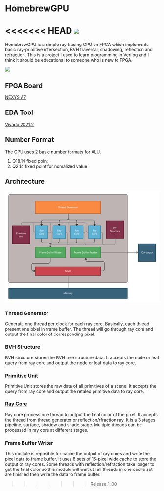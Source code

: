 # HomebrewGPU
<<<<<<< HEAD
![](/doc/HomebrewGPU.gif "")
=======
HomebrewGPU is a simple ray tracing GPU on FPGA which implements basic ray-primitive intersection, BVH traversal, shadowing, reflection and refraction.
This is a project I used to learn programming in Verilog and I think it should be educational to someone who is new to FPGA.

![](/doc/HomebrewGPU.gif "")

## FPGA Board
[NEXYS A7](https://digilent.com/reference/programmable-logic/nexys-a7/start)

## EDA Tool
[Vivado 2021.2](https://www.xilinx.com/support/download.html)

## Number Format
The GPU uses 2 basic number formats for ALU.

1. Q18.14 fixed point
2. Q2.14 fixed point for nomalized value

## Architecture
![](/doc/GPU_Architecture.png "")

### Thread Generator
Generate one thread per clock for each ray core. Basically, each thread present one pixel in frame buffer. The thread will go through ray core and output the final color of corresponding pixel.

### BVH Structure
BVH structure stores the BVH tree structure data. It accepts the node or leaf query from ray core and output the node or leaf data to ray core.

### Primitive Unit
Primitive Unit stores the raw data of all primitives of a scene. It accepts the query from ray core and output the retaled primitive data to ray core.

### [Ray Core](/doc/RayCore.md)
Ray core process one thread to output the final color of the pixel. It accepts the thread from thread generator or reflection/rfraction ray. It is a 3 stages pipeline, surface, shadow and shade stage. Multiple threads can be processed in ray core at different stages.

### Frame Buffer Writer
This module is reposible for cache the output of ray cores and write the pixel data to frame buffer. It uses 8 sets of 16-pixel wide cache to store the output of ray cores. Some threads with reflection/refraction take longer to get the final color so this module will wait util all threads in one cache set are finished then write the data to frame buffer.
>>>>>>> Release_1_00
